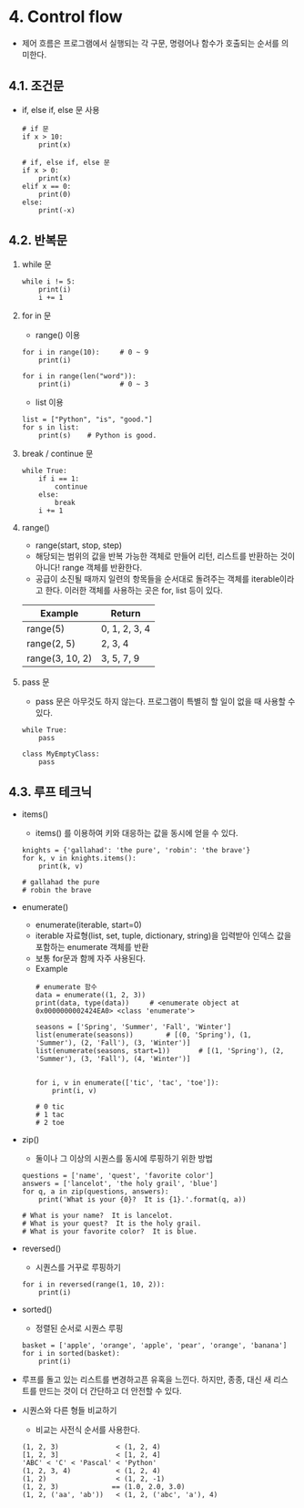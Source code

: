 # 4. Control flow
* 제어 흐름은 프로그램에서 실행되는 각 구문, 명령어나 함수가 호출되는 순서를 의미한다.


## 4.1. 조건문
* if, else if, else 문 사용
    ```
    # if 문
    if x > 10:
        print(x)
  
    # if, else if, else 문
    if x > 0:
        print(x)
    elif x == 0:
        print(0)
    else:
        print(-x)
    ```

## 4.2. 반복문
1. while 문
    ```
    while i != 5:
        print(i)
        i += 1
    ```

2. for in 문
    * range() 이용
    ```
    for i in range(10):     # 0 ~ 9
        print(i)
   
    for i in range(len("word")):
        print(i)            # 0 ~ 3
    ```
   
    * list 이용
    ```
    list = ["Python", "is", "good."]
    for s in list:
        print(s)    # Python is good.
    ```

3. break / continue 문
    ```
    while True:
        if i == 1:
            continue
        else:
            break
        i += 1
    ```

4. range()
    * range(start, stop, step)
    * 해당되는 범위의 값을 반복 가능한 객체로 만들어 리턴, 리스트를 반환하는 것이 아니다! 
    range 객체를 반환한다.
    * 공급이 소진될 때까지 일련의 항목들을 순서대로 돌려주는 객체를 iterable이라고 한다. 이러한 객체를 사용하는 곳은 for, list 등이 있다.

    | Example | Return |
    |---------|--------| 
    | range(5) | 0, 1, 2, 3, 4 |
    | range(2, 5) | 2, 3, 4 |
    | range(3, 10, 2) | 3, 5, 7, 9 |


5. pass 문
    * pass 문은 아무것도 하지 않는다. 프로그램이 특별히 할 일이 없을 때 사용할 수 있다.
    ```
    while True:
        pass
   
    class MyEmptyClass:
        pass
    ```

## 4.3. 루프 테크닉
* items()
    * items() 를 이용하여 키와 대응하는 값을 동시에 얻을 수 있다.
    ```
    knights = {'gallahad': 'the pure', 'robin': 'the brave'}
    for k, v in knights.items():
        print(k, v)
  
    # gallahad the pure
    # robin the brave
    ```
* enumerate()
    * enumerate(iterable, start=0)
    * iterable 자료형(list, set, tuple, dictionary, string)을 입력받아 인덱스 값을 포함하는 enumerate 객체를 반환
    * 보통 for문과 함께 자주 사용된다.
    * Example
        ```
        # enumerate 함수
        data = enumerate((1, 2, 3))
        print(data, type(data))     # <enumerate object at 0x0000000002424EA0> <class 'enumerate'>
        
        seasons = ['Spring', 'Summer', 'Fall', 'Winter']
        list(enumerate(seasons))        # [(0, 'Spring'), (1, 'Summer'), (2, 'Fall'), (3, 'Winter')]
        list(enumerate(seasons, start=1))       # [(1, 'Spring'), (2, 'Summer'), (3, 'Fall'), (4, 'Winter')]
        
    
        for i, v in enumerate(['tic', 'tac', 'toe']):
            print(i, v)
    
        # 0 tic
        # 1 tac
        # 2 toe
        ```

* zip()
    * 둘이나 그 이상의 시퀀스를 동시에 루핑하기 위한 방법
    ```
    questions = ['name', 'quest', 'favorite color']
    answers = ['lancelot', 'the holy grail', 'blue']
    for q, a in zip(questions, answers):
        print('What is your {0}?  It is {1}.'.format(q, a))
    
    # What is your name?  It is lancelot.
    # What is your quest?  It is the holy grail.
    # What is your favorite color?  It is blue.
    ```

* reversed()
    * 시퀀스를 거꾸로 루핑하기
    ```
    for i in reversed(range(1, 10, 2)):
        print(i)
    ```

* sorted()
    * 정렬된 순서로 시퀀스 루핑
    ```
    basket = ['apple', 'orange', 'apple', 'pear', 'orange', 'banana']
    for i in sorted(basket):
        print(i)
    ```

* 루프를 돌고 있는 리스트를 변경하고픈 유혹을 느낀다.
 하지만, 종종, 대신 새 리스트를 만드는 것이 더 간단하고 더 안전할 수 있다.

* 시퀀스와 다른 형들 비교하기
    * 비교는 사전식 순서를 사용한다.
    ```
    (1, 2, 3)              < (1, 2, 4)
    [1, 2, 3]              < [1, 2, 4]
    'ABC' < 'C' < 'Pascal' < 'Python'
    (1, 2, 3, 4)           < (1, 2, 4)
    (1, 2)                 < (1, 2, -1)
    (1, 2, 3)             == (1.0, 2.0, 3.0)
    (1, 2, ('aa', 'ab'))   < (1, 2, ('abc', 'a'), 4)
    ```
